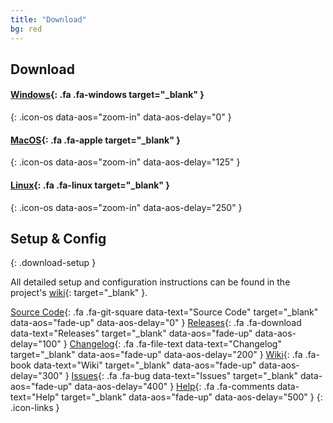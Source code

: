 ```yaml
---
title: "Download"
bg: red
---
```


## Download

#### [Windows][releases]{: .fa .fa-windows target="_blank" }
{: .icon-os data-aos="zoom-in" data-aos-delay="0" }

#### [MacOS][releases]{: .fa .fa-apple target="_blank" }
{: .icon-os data-aos="zoom-in" data-aos-delay="125" }

#### [Linux][releases]{: .fa .fa-linux target="_blank" }
{: .icon-os data-aos="zoom-in" data-aos-delay="250" }

## Setup & Config
{: .download-setup }

All detailed setup and configuration instructions can be found in the project's [wiki][wiki]{: target="_blank" }.

[Source Code][repo]{: .fa .fa-git-square data-text="Source Code" target="_blank" data-aos="fade-up" data-aos-delay="0" }
[Releases][releases]{: .fa .fa-download data-text="Releases" target="_blank" data-aos="fade-up" data-aos-delay="100" }
[Changelog][changelog]{: .fa .fa-file-text data-text="Changelog" target="_blank" data-aos="fade-up" data-aos-delay="200" }
[Wiki][wiki]{: .fa .fa-book data-text="Wiki" target="_blank" data-aos="fade-up" data-aos-delay="300" }
[Issues][issues]{: .fa .fa-bug data-text="Issues" target="_blank" data-aos="fade-up" data-aos-delay="400" }
[Help][gitter]{: .fa .fa-comments data-text="Help" target="_blank" data-aos="fade-up" data-aos-delay="500" }
{: .icon-links }


  [repo]: {{site.github.repository_url}}
  [releases]: {{site.github.releases_url}}
  [wiki]: {{site.github.wiki_url}}
  [issues]: {{site.github.issues_url}}
  [gitter]: https://gitter.im/{{site.repository}}
  [changelog]: {{site.github.repository_url}}/blob/master/CHANGELOG.md
